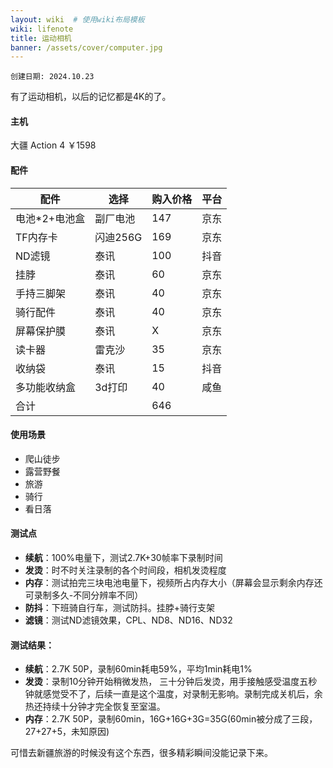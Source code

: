 ```yaml
---
layout: wiki  # 使用wiki布局模板
wiki: lifenote
title: 运动相机
banner: /assets/cover/computer.jpg
--- 
```

`创建日期: 2024.10.23`

有了运动相机，以后的记忆都是4K的了。

#### 主机
大疆 Action 4
￥1598

#### 配件 
| 配件      | 选择 | 购入价格 | 平台 |
| ----------- | ----------- | ----------- | ----------- |
| 电池*2+电池盒      |    副厂电池    |    147    |京东       |
| TF内存卡      |    闪迪256G    |    169    |京东       |
| ND滤镜      |    泰讯    |    100    |抖音       |
| 挂脖      |    泰讯    |    60    |京东       |
| 手持三脚架      |    泰讯    |    40    |京东       |
| 骑行配件      |    泰讯    |    40    |京东       |
| 屏幕保护膜      |    泰讯    |    X    |京东       |
| 读卡器      |    雷克沙    |    35    |京东       |
| 收纳袋      |    泰讯    |    15    |抖音       |
| 多功能收纳盒      |    3d打印    |    40    |咸鱼       |
| 合计      |        |    646    |       |

#### 使用场景
- 爬山徒步
- 露营野餐
- 旅游
- 骑行
- 看日落

#### 测试点
- **续航**：100%电量下，测试2.7K+30帧率下录制时间
- **发烫**：时不时关注录制的各个时间段，相机发烫程度
- **内存**：测试拍完三块电池电量下，视频所占内存大小（屏幕会显示剩余内存还可录制多久-不同分辨率不同）
- **防抖**：下班骑自行车，测试防抖。挂脖+骑行支架
- **滤镜**：测试ND滤镜效果，CPL、ND8、ND16、ND32
  
#### 测试结果：
- **续航**：2.7K 50P，录制60min耗电59%，平均1min耗电1%
- **发烫**：录制10分钟开始稍微发热， 三十分钟后发烫，用手接触感受温度五秒钟就感觉受不了，后续一直是这个温度，对录制无影响。录制完成关机后，余热还持续十分钟才完全恢复至室温。
- **内存**：2.7K 50P，录制60min，16G+16G+3G=35G(60min被分成了三段，27+27+5，未知原因)

可惜去新疆旅游的时候没有这个东西，很多精彩瞬间没能记录下来。

